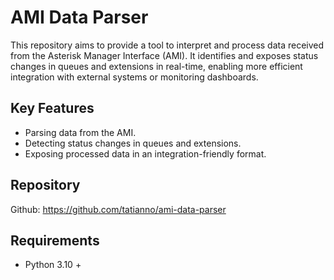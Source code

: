 
# AMI Data Parser
This repository aims to provide a tool to interpret and process data received from the Asterisk Manager Interface (AMI). It identifies and exposes status changes in queues and extensions in real-time, enabling more efficient integration with external systems or monitoring dashboards.

## Key Features
- Parsing data from the AMI.
- Detecting status changes in queues and extensions.
- Exposing processed data in an integration-friendly format.

## Repository
Github: https://github.com/tatianno/ami-data-parser

## Requirements
 - Python 3.10 +
